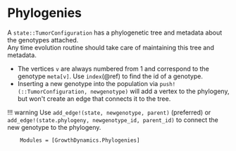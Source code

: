 # Phylogenies

A `state::TumorConfiguration` has a phylogenetic tree and metadata about the genotypes attached.  
Any time evolution routine should take care of maintaining this tree and metadata.

* The vertices `v` are always numbered from 1 and correspond to the genotype `meta[v]`. Use `index`(@ref) to find the id of a genotype.
* Inserting a new genotype into the population via `push!(::TumorConfiguration, newgenotype)` will add a vertex to the phylogeny, but won't create an edge that connects it to the tree.

!!! warning
    Use `add_edge!(state, newgenotype, parent)` (preferred) or `add_edge!(state.phylogeny, newgenotype_id, parent_id)` to connect the new genotype to the phylogeny.

```@autodocs
    Modules = [GrowthDynamics.Phylogenies]
```
